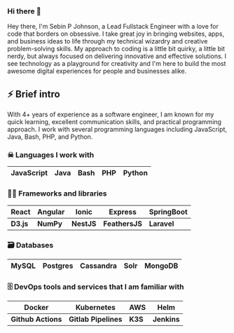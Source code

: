 ### Hi there 👋

<!--
**sebinpj/sebinpj** is a ✨ _special_ ✨ repository because its `README.md` (this file) appears on your GitHub profile.

Here are some ideas to get you started:

- 🔭 I’m currently working on ...
- 🌱 I’m currently learning ...
- 👯 I’m looking to collaborate on ...
- 🤔 I’m looking for help with ...
- 💬 Ask me about ...
- 📫 How to reach me: ...
- 😄 Pronouns: ...
- ⚡ Fun fact: ...
-->

Hey there, I'm Sebin P Johnson, a Lead Fullstack Engineer with a love for code that borders on obsessive. I take great joy in bringing websites, apps, and business ideas to life through my technical wizardry and creative problem-solving skills. My approach to coding is a little bit quirky, a little bit nerdy, but always focused on delivering innovative and effective solutions. I see technology as a playground for creativity and I'm here to build the most awesome digital experiences for people and businesses alike. 

## ⚡ Brief intro

With 4+ years of experience as a software engineer, I am known for my quick learning, excellent communication skills, and practical programming approach. I work with several programming languages including JavaScript, Java, Bash, PHP, and Python. 


### ☠ Languages I work with

| JavaScript 	| Java 	| Bash 	| PHP 	| Python 	|
|:----------:	|:----:	|:----:	|-----	|--------	|

### 👨‍🔧 Frameworks and libraries 

| React     	| Angular   	| Ionic      	| Express        	| SpringBoot  	|
|-----------	|-----------	|------------	|----------------	|-------------	|
| **D3.js** 	| **NumPy** 	| **NestJS** 	| **FeathersJS** 	| **Laravel** 	|

### 🗃 Databases 

| MySQL 	| Postgres 	| Cassandra 	| Solr 	| MongoDB 	|
|-------	|-----------	|-----------	|------	|---------	|

### 🗄 DevOps tools and services that I am familiar with

| Docker             	| Kubernetes           	| AWS     	| Helm        	|
|--------------------	|----------------------	|---------	|-------------	|
| **Github Actions** 	| **Gitlab Pipelines** 	| **K3S** 	| **Jenkins** 	|
